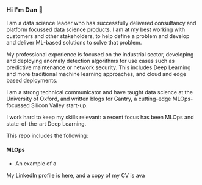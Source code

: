### Hi I'm Dan 👋

I am a data science leader who has successfully delivered consultancy and platform focussed data science products. I am at my best working with customers and other stakeholders, to help define a problem and develop and deliver ML-based solutions to solve that problem. 

My professional experience is focused on the industrial sector, developing and deploying anomaly detection algorithms for use cases such as predictive maintenance or network security. This includes Deep Learning and more traditional machine learning approaches, and cloud and edge based deployments. 

I am a strong technical communicator and have taught data science at the University of Oxford, and written blogs for Gantry, a cutting-edge MLOps-focussed Silicon Valley start-up. 

I work hard to keep my skills relevant: a recent focus has been MLOps and state-of-the-art Deep Learning.   

This repo includes the following:

#### MLOps
* An example of a 



My LinkedIn profile is here, and a copy of my CV is ava



<!--
**DanRHowarth/DanRHowarth** is a ✨ _special_ ✨ repository because its `README.md` (this file) appears on your GitHub profile.

Here are some ideas to get you started:

- 🔭 I’m currently working on ...
- 🌱 I’m currently learning ...
- 👯 I’m looking to collaborate on ...
- 🤔 I’m looking for help with ...
- 💬 Ask me about ...
- 📫 How to reach me: ...
- 😄 Pronouns: ...
- ⚡ Fun fact: ...
-->
